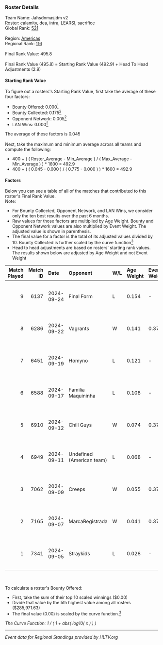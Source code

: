 ### Roster Details<br />
Team Name: Jahsdnmasjdm v2<br />
Roster: calamity, dea, intra, LEARSI, sacrifice<br />
Global Rank: [521](../../standings_global_2025_02_28.md)<br />
<br />
Region: [Americas]( ../../standings_americas_2025_02_28.md)<br />
Regional Rank: [116]( ../../standings_americas_2025_02_28.md)<br />
<br />
Final Rank Value:  495.8<br />
<br />
Final Rank Value (495.8) = Starting Rank Value (492.9) + Head To Head Adjustments (2.9)<br />

#### Starting Rank Value<br />
To figure out a rosters's Starting Rank Value, first take the average of these four factors:<br />
- Bounty Offered: 0.000[<sup>1</sup>](#table2)
- Bounty Collected: 0.175[<sup>2</sup>](#table1)
- Opponent Network: 0.005[<sup>2</sup>](#table1)
- LAN Wins: 0.000[<sup>2</sup>](#table1)

The average of these factors is 0.045<br />
<br />
Next, take the maximum and minimum average across all teams and compute the following:<br />
- 400 + ( ( Roster_Average - Min_Average ) / ( Max_Average - Min_Average ) ) * 1600 = 492.9
- 400 + ( ( 0.045 - 0.000 ) / ( 0.775 - 0.000 ) ) * 1600 = 492.9


#### Factors<br />
Below you can see a table of all of the matches that contributed to this roster's Final Rank Value.<br />
Note:<br />

- For Bounty Collected, Opponent Network, and LAN Wins, we consider only the ten best results over the past 6 months.
- Raw values for those factors are multiplied by Age Weight. Bounty and Opponent Network values are also multiplied by Event Weight. The adjusted value is shown in parenthesis.
- The final value for a factor is the total of its adjusted values divided by 10. Bounty Collected is further scaled by the curve function[<sup>3</sup>](#curveFunction)
- Head to head adjustments are based on rosters' starting rank values. The results shown below are adjusted by Age Weight and not Event Weight
<span id="table1"></span><br />


| Match Played | Match ID | Date       | Opponent                  | W/L | Age Weight | Event Weight | Bounty Collected | Opponent Network | LAN Wins  | H2H Adj. | Roster                                  |
| -: | -: | :- | :- | :- | :- | :- | :- | :- | :- | -: | :- |
|            9 |     6137 | 2024-09-24 | Final Form                | L   | 0.154      | -            | -                | -                | -         |    -1.62 | cypress, intra, LEARSI, raw1, sacrifice |
|            8 |     6286 | 2024-09-22 | Vagrants                  | W   | 0.141      | 0.371        | 0.002 (0.000)    | 0.547 (0.028)    | 0 (0.000) |     3.73 | calamity, dea, intra, LEARSI, sacrifice |
|            7 |     6451 | 2024-09-19 | Homyno                    | L   | 0.121      | -            | -                | -                | -         |    -0.81 | cypress, intra, LEARSI, raw1, sacrifice |
|            6 |     6588 | 2024-09-17 | Familia Maquininha        | L   | 0.108      | -            | -                | -                | -         |    -0.88 | cypress, intra, LEARSI, raw1, sacrifice |
|            5 |     6910 | 2024-09-12 | Chill Guys                | W   | 0.074      | 0.371        | 0.004 (0.000)    | 0.664 (0.018)    | 0 (0.000) |     2.04 | cypress, intra, LEARSI, raw1, sacrifice |
|            4 |     6949 | 2024-09-11 | Undefined (American team) | L   | 0.068      | -            | -                | -                | -         |    -0.68 | calamity, cypress, intra, LEARSI, raw1  |
|            3 |     7062 | 2024-09-09 | Creeps                    | W   | 0.055      | 0.372        | 0.000 (0.000)    | 0.003 (0.000)    | 0 (0.000) |     0.64 | calamity, cypress, intra, LEARSI, raw1  |
|            2 |     7165 | 2024-09-07 | MarcaRegistrada           | W   | 0.041      | 0.372        | 0.000 (0.000)    | 0.085 (0.001)    | 0 (0.000) |     0.87 | calamity, cypress, intra, LEARSI, raw1  |
|            1 |     7341 | 2024-09-05 | Straykids                 | L   | 0.028      | -            | -                | -                | -         |    -0.41 | calamity, cypress, intra, LEARSI, raw1  |

<br />
<span id="table2"></span><br />
To calculate a roster's Bounty Offered:<br />

- First, take the sum of their top 10 scaled winnings ($0.00)
- Divide that value by the 5th highest value among all rosters ($285,971.63)
- The final value (0.00) is scaled by the curve function.[<sup>3</sup>](#curveFunction)

<span id="curveFunction"></span>_The Curve Function: 1 / ( 1 + abs( log10( x ) ) )_<br />

---
_Event data for Regional Standings provided by HLTV.org_<br />
